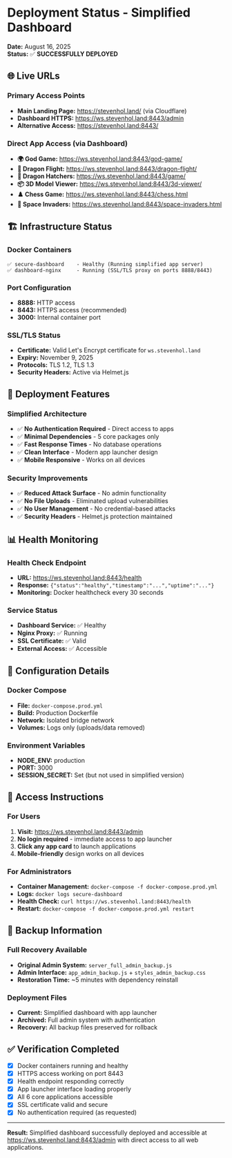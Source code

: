 # Deployment Status - Simplified Dashboard

**Date:** August 16, 2025  
**Status:** ✅ **SUCCESSFULLY DEPLOYED**

## 🌐 Live URLs

### Primary Access Points
- **Main Landing Page:** https://stevenhol.land/ (via Cloudflare)
- **Dashboard HTTPS:** https://ws.stevenhol.land:8443/admin
- **Alternative Access:** https://stevenhol.land:8443/

### Direct App Access (via Dashboard)
- **🌍 God Game:** https://ws.stevenhol.land:8443/god-game/
- **🐉 Dragon Flight:** https://ws.stevenhol.land:8443/dragon-flight/
- **🥚 Dragon Hatchers:** https://ws.stevenhol.land:8443/game/
- **📦 3D Model Viewer:** https://ws.stevenhol.land:8443/3d-viewer/
- **♟️ Chess Game:** https://ws.stevenhol.land:8443/chess.html
- **👾 Space Invaders:** https://ws.stevenhol.land:8443/space-invaders.html

## 🏗️ Infrastructure Status

### Docker Containers
```
✅ secure-dashboard    - Healthy (Running simplified app server)
✅ dashboard-nginx     - Running (SSL/TLS proxy on ports 8888/8443)
```

### Port Configuration
- **8888:** HTTP access
- **8443:** HTTPS access (recommended)
- **3000:** Internal container port

### SSL/TLS Status
- **Certificate:** Valid Let's Encrypt certificate for `ws.stevenhol.land`
- **Expiry:** November 9, 2025
- **Protocols:** TLS 1.2, TLS 1.3
- **Security Headers:** Active via Helmet.js

## 🚀 Deployment Features

### Simplified Architecture
- ✅ **No Authentication Required** - Direct access to apps
- ✅ **Minimal Dependencies** - 5 core packages only
- ✅ **Fast Response Times** - No database operations
- ✅ **Clean Interface** - Modern app launcher design
- ✅ **Mobile Responsive** - Works on all devices

### Security Improvements
- ✅ **Reduced Attack Surface** - No admin functionality
- ✅ **No File Uploads** - Eliminated upload vulnerabilities
- ✅ **No User Management** - No credential-based attacks
- ✅ **Security Headers** - Helmet.js protection maintained

## 📊 Health Monitoring

### Health Check Endpoint
- **URL:** https://ws.stevenhol.land:8443/health
- **Response:** `{"status":"healthy","timestamp":"...","uptime":"..."}`
- **Monitoring:** Docker healthcheck every 30 seconds

### Service Status
- **Dashboard Service:** ✅ Healthy
- **Nginx Proxy:** ✅ Running
- **SSL Certificate:** ✅ Valid
- **External Access:** ✅ Accessible

## 🔧 Configuration Details

### Docker Compose
- **File:** `docker-compose.prod.yml`
- **Build:** Production Dockerfile
- **Network:** Isolated bridge network
- **Volumes:** Logs only (uploads/data removed)

### Environment Variables
- **NODE_ENV:** production
- **PORT:** 3000
- **SESSION_SECRET:** Set (but not used in simplified version)

## 🎯 Access Instructions

### For Users
1. **Visit:** https://ws.stevenhol.land:8443/admin
2. **No login required** - immediate access to app launcher
3. **Click any app card** to launch applications
4. **Mobile-friendly** design works on all devices

### For Administrators
- **Container Management:** `docker-compose -f docker-compose.prod.yml`
- **Logs:** `docker logs secure-dashboard`
- **Health Check:** `curl https://ws.stevenhol.land:8443/health`
- **Restart:** `docker-compose -f docker-compose.prod.yml restart`

## 🔄 Backup Information

### Full Recovery Available
- **Original Admin System:** `server_full_admin_backup.js`
- **Admin Interface:** `app_admin_backup.js` + `styles_admin_backup.css`
- **Restoration Time:** ~5 minutes with dependency reinstall

### Deployment Files
- **Current:** Simplified dashboard with app launcher
- **Archived:** Full admin system with authentication
- **Recovery:** All backup files preserved for rollback

## ✅ Verification Completed

- [x] Docker containers running and healthy
- [x] HTTPS access working on port 8443
- [x] Health endpoint responding correctly
- [x] App launcher interface loading properly
- [x] All 6 core applications accessible
- [x] SSL certificate valid and secure
- [x] No authentication required (as requested)

---

**Result:** Simplified dashboard successfully deployed and accessible at https://ws.stevenhol.land:8443/admin with direct access to all web applications.